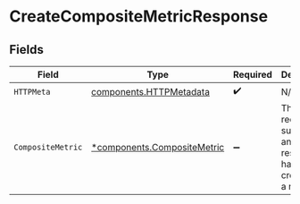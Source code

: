 # CreateCompositeMetricResponse


## Fields

| Field                                                                      | Type                                                                       | Required                                                                   | Description                                                                |
| -------------------------------------------------------------------------- | -------------------------------------------------------------------------- | -------------------------------------------------------------------------- | -------------------------------------------------------------------------- |
| `HTTPMeta`                                                                 | [components.HTTPMetadata](../../models/components/httpmetadata.md)         | :heavy_check_mark:                                                         | N/A                                                                        |
| `CompositeMetric`                                                          | [*components.CompositeMetric](../../models/components/compositemetric.md)  | :heavy_minus_sign:                                                         | The request has succeeded and a new resource has been created as a result. |